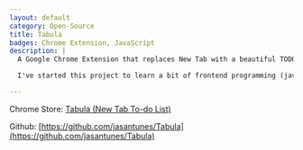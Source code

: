 ```yaml
---
layout: default
category: Open-Source
title: Tabula
badges: Chrome Extension, JavaScript
description: |
  A Google Chrome Extension that replaces New Tab with a beautiful TODO list.

  I've started this project to learn a bit of frontend programming (javascript, css, angularjs) and because I wanted a nice TODO list manager. I was inspired by the beautiful design ans simplistic approch of the chrome extension Momentum. However, I wanted a more complete TODO manager, in particular the ability to log finished TODO items--a sort of personal tracking system.

---
```


Chrome Store: [Tabula (New Tab To-do List)](https://chrome.google.com/webstore/detail/tabula-new-tab-to-do-list/pnadejonabhdibgdmgfcomljhddlpfcc)

Github: [https://github.com/jasantunes/Tabula](https://github.com/jasantunes/Tabula)

